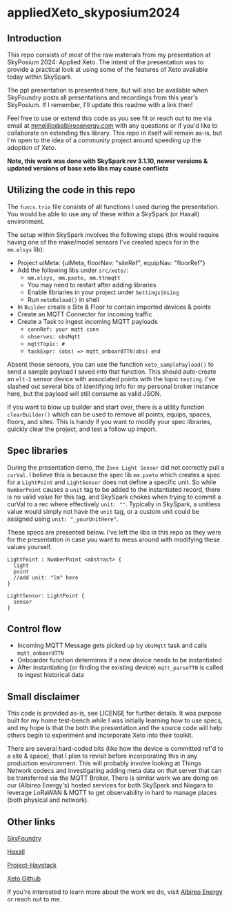 # appliedXeto_skyposium2024

Introduction
---

This repo consists of *most* of the raw materials from my presentation at SkyPosium 2024: Applied Xeto. The intent of the presentation was to provide a practical look at using some of the features of Xeto available today within SkySpark.

The ppt presentation is presented here, but will also be available when SkyFoundry posts all presentations and recordings from this year's SkyPosium. If I remember, I'll update this readme with a link then!

Feel free to use or extend this code as you see fit or reach out to me via email at mmelillo@albireoenergy.com with any questions or if you'd like to collaborate on extending this library. This repo in itself will remain as-is, but I'm open to the idea of a community project around speeding up the adoption of Xeto.

**Note, this work was done with SkySpark rev 3.1.10, newer versions & updated versions of base xeto libs may cause conflicts**

Utilizing the code in this repo
---

The `funcs.trio` file consists of all functions I used during the presentation. You would be able to use any of these within a SkySpark (or Haxall) environment. 

The setup within SkySpark involves the following steps (this would require having one of the make/model sensors I've created specs for in the `mm.elsys` lib):

- Project uiMeta: {uiMeta, floorNav: "siteRef", equipNav: "floorRef"}
- Add the following libs under `src/xeto/`:
  - `mm.elsys, mm.pxeto, mm.ttnmqtt`
  - You may need to restart after adding libraries
  - Enable libriaries in your project under `Settings|Using`
  - Run `xetoReload()` in shell
- In `Builder` create a Site & Floor to contain imported devices & points
- Create an MQTT Connector for incoming traffic
- Create a Task to ingest incoming MQTT payloads
  - `connRef: your mqtt conn`
  - `observes: obsMqtt`
  - `mqttTopic: #`
  - `taskExpr: (obs) => mqtt_onboardTTN(obs) end`

Absent those sensors, you can use the function `xeto_samplePayload()` to send a sample payload I saved into that function. This should auto-create an `elt-2` sensor device with associated points with the topic `testing`. I've slashed out several bits of identifying info for my personal broker instance here, but the payload will still consume as valid JSON.

If you want to blow up builder and start over, there is a utility function `clearBuilder()` which can be used to remove all points, equips, spaces, floors, and sites. This is handy if you want to modify your spec libraries, quickly clear the project, and test a follow up import.

Spec libraries
---

During the presentation demo, the `Zone Light Sensor` did not correctly pull a `curVal`. I believe this is because the spec lib `mm.pxeto` which creates a spec for a `LightPoint` and `LightSensor` does not define a specific unit. So while `NumberPoint` causes a `unit` tag to be added to the instantiated record, there is no valid value for this tag, and SkySpark chokes when trying to commit a curVal to a rec where effectively `unit: ""`. Typically in SkySpark, a unitless value would simply not have the `unit` tag, or a custom unit could be assigned using `unit: "_yourUnitHere"`.

These specs are presented below. I've left the libs in this repo as they were for the presentation in case you want to mess around with modifying these values yourself.

```
LightPoint : NumberPoint <abstract> {
  light
  point
  //add unit: "lm" here
}

LightSensor: LightPoint {
  sensor
}
```

Control flow
---

- Incoming MQTT Message gets picked up by `obsMqtt` task and calls `mqtt_onboardTTN`
- Onboarder function determines if a new device needs to be instantiated
- After instantiating (or finding the existing device) `mqtt_parseTTN` is called to ingest historical data

Small disclaimer
---

This code is provided as-is, see LICENSE for further details. It was purpose built for my home test-bench while I was initially learning how to use specs, and my hope is that the both the presentation and the source code will help others begin to experiment and incorporate Xeto into their toolkit.

There are several hard-coded bits (like how the device is committed ref'd to a site & space), that I plan to revisit before incorporating this in any production environment. This will probably involve looking at Things Network codecs and investigating adding meta data on that server that can be transferred via the MQTT Broker. There is similar work we are doing on our (Albireo Energy's) hosted services for both SkySpark and Niagara to leverage LoRaWAN & MQTT to get observability in hard to manage places (both physical and network).


Other links
---
[SkyFoundry](https://skyfoundry.com/)

[Haxall](https://haxall.io/)

[Project-Haystack](https://project-haystack.org/)

[Xeto Github](https://github.com/Project-Haystack/xeto)

If you're interested to learn more about the work we do, visit [Albireo Energy](https://www.albireoenergy.com/) or reach out to me.


